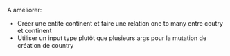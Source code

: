 A améliorer:

- Créer une entité continent et faire une relation one to many entre coutry et continent
- Utiliser un input type plutôt que plusieurs args pour la mutation de création de country
